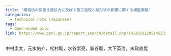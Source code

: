 ```yaml
---
title: "開端杭の引抜き抵抗力に及ぼす施工過程と杭形状の影響に関する模型実験"
categories:
  - Technical note (Japanese)
tags:
  - Open-ended pile
link: https://www.pari.go.jp/report_search/detail.php?id=20191205145235
---
```


中村圭太，元水佑介，松村聡，水谷崇亮，新谷聡，大下英治，末政直晃
